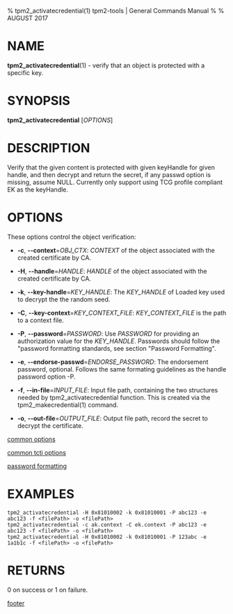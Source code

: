 % tpm2_activatecredential(1) tpm2-tools | General Commands Manual
%
% AUGUST 2017

# NAME

**tpm2_activatecredential**(1) - verify that an object is protected with a specific
key.

# SYNOPSIS

**tpm2_activatecredential** [*OPTIONS*]

# DESCRIPTION

Verify that the given content is protected with given keyHandle for given
handle, and then decrypt and return the secret, if any passwd option is
missing, assume NULL. Currently only support using TCG profile compliant EK as
the keyHandle.

# OPTIONS

These options control the object verification:

  * **-c**, **--context**=_OBJ\_CTX_:
    _CONTEXT_ of the object associated with the created certificate by CA.

  * **-H**, **--handle**=_HANDLE_:
    _HANDLE_ of the object associated with the created certificate by CA.

  * **-k**, **--key-handle**=_KEY\_HANDLE_:
    The _KEY\_HANDLE_ of Loaded key used to decrypt the the random seed.

  * **-C**, **--key-context**=_KEY\_CONTEXT\_FILE_:
    _KEY\_CONTEXT\_FILE_ is the path to a context file.

  * **-P**, **--password**=_PASSWORD_:
    Use _PASSWORD_ for providing an authorization value for the _KEY\_HANDLE_.
    Passwords should follow the "password formatting standards, see section "Password Formatting".

  * **-e**, **--endorse-passwd**=_ENDORSE\_PASSWORD_:
    The endorsement password, optional. Follows the same formating guidelines as the handle password option -P.

  * **-f**, **--in-file**=_INPUT\_FILE_:
    Input file path, containing the two structures needed by tpm2_activatecredential function. This is created
    via the tpm2_makecredential(1) command.

  * **-o**, **--out-file**=_OUTPUT\_FILE_:
    Output file path, record the secret to decrypt  the certificate.

[common options](common/options.md)

[common tcti options](common/tcti.md)

[password formatting](common/password.md)

# EXAMPLES

```
tpm2_activatecredential -H 0x81010002 -k 0x81010001 -P abc123 -e abc123 -f <filePath> -o <filePath>
tpm2_activatecredential -c ak.context -C ek.context -P abc123 -e abc123 -f <filePath> -o <filePath>
tpm2_activatecredential -H 0x81010002 -k 0x81010001 -P 123abc -e 1a1b1c -f <filePath> -o <filePath>
```

# RETURNS

0 on success or 1 on failure.

[footer](common/footer.md)
